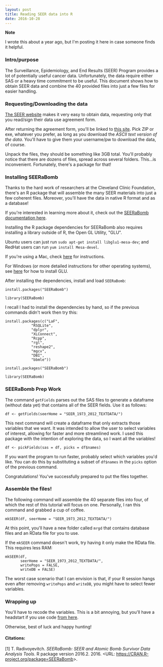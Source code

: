 ```yaml
---
layout: post
title: Reading SEER data into R
date: 2016-10-28
---
```


**Note**

I wrote this about a year ago, but I'm posting it here in case someone
finds it helpful.

### Intro/purpose

The Surveillance, Epidemiology, and End Results (SEER) Program provides
a lot of potentially useful cancer data. Unfortunately, the data 
require either SAS or a heavy time commitment to be useful. This document 
shows how to obtain SEER data and combine the 40 provided files into 
just a few files for easier handling.

### Requesting/Downloading the data

[The SEER website](http://seer.cancer.gov/data/access.html) makes it very easy
to obtain data, requesting only that you read/sign their data use agreement form.

After returning the agreement form, you'll be linked to [this
site](http://seer.cancer.gov/data/options.html). Pick ZIP or exe,
whatever you prefer, as long as you download the *ASCII text version of
the data*. You'll have to give them your username/pw to download the
data, of course.

Unpack the files, they should be something like 3GB total. You'll
probably notice that there are dozens of files, spread across several
folders. This...is inconvenient. Fortunately, there's a package for
that!

### Installing SEERaBomb

Thanks to the hard work of researchers at the Cleveland Clinic
Foundation, there's an R package that will assemble the many SEER materials
into just a few coherent files. Moreover, you'll have the data in native R 
format and as a database! 

If you're interested in learning more about it, check out the [SEERaBomb
documentation here](https://cran.r-project.org/web/packages/SEERaBomb/index.html).

Installing the R package dependencies for SEERaBomb also requires
installing a library outside of R, the Open GL Utility, "GLU".

Ubuntu users can just run `sudo apt-get install libglu1-mesa-dev`; and
RedHat users can run `yum install Mesa-devel`.

If you're using a Mac, check
[here](http://alumni.cs.ucsb.edu/~wombatty/tutorials/opengl_mac_osx.html)
for instructions.

For Windows (or more detailed instructions for other operating systems), see [here](https://www.opengl.org/documentation/implementations/) for how to install GLU.

After installing the dependencies, install and load `SEERaBomb`:  

    install.packages("SEERaBomb")

    library(SEERaBomb)

I recall I had to install the dependencies by hand, so if the previous 
commands didn't work then try this: 


    install.packages(c("LaF",
                "RSQLite",
                "dplyr",
                "XLConnect",
                "Rcpp",
                "rgl",
                "reshape2",
                "mgcv",
                "DBI",
                "bbmle"))

    install.packages("SEERaBomb")

    library(SEERaBomb)


### SEERaBomb Prep Work

The command `getFields` parses out the SAS files to generate a dataframe
(without data yet) that contains all of the SEER fields. Use it as
follows:

    df <- getFields(seerHome = "SEER_1973_2012_TEXTDATA/")

This next command will create a dataframe that only extracts those
variables that we want. It was intended to allow the user to select
variables of interest, allowing for faster and more streamlined work. I
used this package with the intention of exploring the data, so I want
all the variables!

    df <- pickFields(sas = df, picks = df$names)

If you want the program to run faster, probably select which variables
you'd like. You can do this by substituting a subset of `df$names` in
the `picks` option of the previous command.

Congratulations! You've successfully prepared to put the files together.

### Assemble the files!

The following command will assemble the 40 separate files into four, of
which the rest of this tutorial will focus on one. Personally, I ran
this command and grabbed a cup of coffee.

    mkSEER(df, seerHome = "SEER_1973_2012_TEXTDATA/")


At this point, you'll have a new folder called `mrgd` that contains 
database files and an RData file for you to use. 

If the `mkSEER` command doesn't work, try having it only make the 
RData file. This requires less RAM: 

    mkSEER(df, 
           seerHome = "SEER_1973_2012_TEXTDATA/", 
           writePops = FALSE, 
           writeDB = FALSE)

The worst case scenario that I can envision is that, if your R session
hangs even after removing `writePops` and `writeDB`, you might have 
to select fewer variables. 

### Wrapping up

You'll have to recode the variables. This is a bit annoying, but you'll 
have a headstart if you use code [from here](https://github.com/mustafaascha/SEERwithR/blob/master/02%20-%20Recoding/cleaningFakeData.R).

Otherwise, best of luck and happy hunting! 


#### Citations:

\[1\] T. Radivoyevitch. *SEERaBomb: SEER and Atomic Bomb Survivor Data
Analysis Tools*. R package version 2016.2. 2016. &lt;URL:
<https://CRAN.R-project.org/package=SEERaBomb>&gt;.

